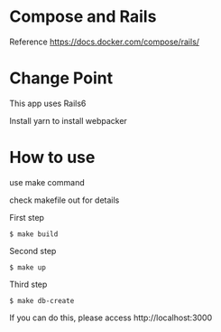 # Compose and Rails

Reference https://docs.docker.com/compose/rails/

# Change Point

This app uses Rails6

Install yarn to install webpacker

# How to use

use make command

check makefile out for details

First step

```
$ make build
```

Second step

```
$ make up
```

Third step

```
$ make db-create
```

If you can do this, please access http://localhost:3000
